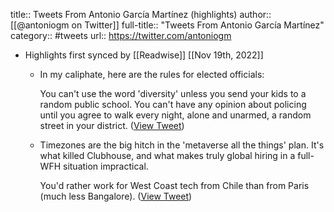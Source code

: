 title:: Tweets From Antonio García Martínez (highlights)
author:: [[@antoniogm on Twitter]]
full-title:: "Tweets From Antonio García Martínez"
category:: #tweets
url:: https://twitter.com/antoniogm

- Highlights first synced by [[Readwise]] [[Nov 19th, 2022]]
	- In my caliphate, here are the rules for elected officials:
	  
	  You can't use the word 'diversity' unless you send your kids to a random public school. 
	  You can't have any opinion about policing until you agree to walk every night, alone and unarmed, a random street in your district. ([View Tweet](https://twitter.com/antoniogm/status/1421596657603334146))
	- Timezones are the big hitch in the 'metaverse all the things' plan. It's what killed Clubhouse, and what makes truly global hiring in a full-WFH situation impractical. 
	  
	  You'd rather work for West Coast tech from Chile than from Paris (much less Bangalore). ([View Tweet](https://twitter.com/antoniogm/status/1456343669531762709))